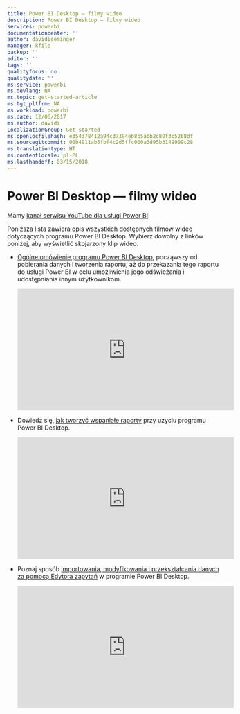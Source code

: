 ```yaml
---
title: Power BI Desktop — filmy wideo
description: Power BI Desktop — filmy wideo
services: powerbi
documentationcenter: ''
author: davidiseminger
manager: kfile
backup: ''
editor: ''
tags: ''
qualityfocus: no
qualitydate: ''
ms.service: powerbi
ms.devlang: NA
ms.topic: get-started-article
ms.tgt_pltfrm: NA
ms.workload: powerbi
ms.date: 12/06/2017
ms.author: davidi
LocalizationGroup: Get started
ms.openlocfilehash: e354378412a94c37394eb8b5abb2c80f3c5268df
ms.sourcegitcommit: 00b4911ab5fbf4c2d5ffc000a3d95b3149909c28
ms.translationtype: HT
ms.contentlocale: pl-PL
ms.lasthandoff: 03/15/2018
---
```

# <a name="power-bi-desktop-videos"></a>Power BI Desktop — filmy wideo
Mamy [kanał serwisu YouTube dla usługi Power BI](http://www.youtube.com/playlist?list=PL1N57mwBHtN2q1WbU5O29rrn_A0lkVv9p)!

Poniższa lista zawiera opis wszystkich dostępnych filmów wideo dotyczących programu Power BI Desktop. Wybierz dowolny z linków poniżej, aby wyświetlić skojarzony klip wideo.

- [Ogólne omówienie programu Power BI Desktop](https://www.youtube.com/watch?v=Qgam9M8I0xA), począwszy od pobierania danych i tworzenia raportu, aż do przekazania tego raportu do usługi Power BI w celu umożliwienia jego odświeżania i udostępniania innym użytkownikom.  
  
  <iframe width="500" height="281" src="https://www.youtube.com/embed/Qgam9M8I0xA" frameborder="0" allowfullscreen></iframe> 
  
- Dowiedz się, [jak tworzyć wspaniałe raporty](https://www.youtube.com/watch?v=ByIUx-HmQbw) przy użyciu programu Power BI Desktop.
  
  <iframe width="500" height="281" src="https://www.youtube.com/embed/IMAsitQ2cAc" frameborder="0" allowfullscreen></iframe>  
  
- Poznaj sposób [importowania, modyfikowania i przekształcania danych za pomocą Edytora zapytań](https://www.youtube.com/watch?v=ByIUx-HmQbw) w programie Power BI Desktop.
  
  <iframe width="500" height="281" src="https://www.youtube.com/embed/ByIUx-HmQbw" frameborder="0" allowfullscreen></iframe>


